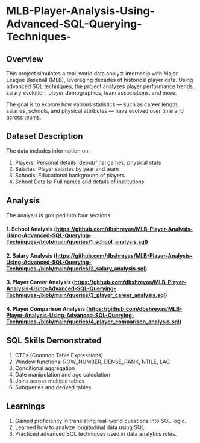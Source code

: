 # MLB-Player-Analysis-Using-Advanced-SQL-Querying-Techniques-

## Overview
This project simulates a real-world data analyst internship with Major League Baseball (MLB), leveraging decades of historical player data. Using advanced SQL techniques, the project analyzes player performance trends, salary evolution, player demographics, team associations, and more.

The goal is to explore how various statistics — such as career length, salaries, schools, and physical attributes — have evolved over time and across teams.

## Dataset Description
The data includes information on:

1. Players: Personal details, debut/final games, physical stats
2. Salaries: Player salaries by year and team
3. Schools: Educational background of players
4. School Details: Full names and details of institutions

## Analysis

The analysis is grouped into four sections:

#### 1. School Analysis (https://github.com/dbshreyas/MLB-Player-Analysis-Using-Advanced-SQL-Querying-Techniques-/blob/main/queries/1_school_analysis.sql)

#### 2. Salary Analysis (https://github.com/dbshreyas/MLB-Player-Analysis-Using-Advanced-SQL-Querying-Techniques-/blob/main/queries/2_salary_analysis.sql)

#### 3. Player Career Analysis (https://github.com/dbshreyas/MLB-Player-Analysis-Using-Advanced-SQL-Querying-Techniques-/blob/main/queries/3_player_career_analysis.sql)

#### 4. Player Comparison Analysis (https://github.com/dbshreyas/MLB-Player-Analysis-Using-Advanced-SQL-Querying-Techniques-/blob/main/queries/4_player_comparison_analysis.sql)

## SQL Skills Demonstrated

1. CTEs (Common Table Expressions)
2. Window functions: ROW_NUMBER, DENSE_RANK, NTILE, LAG
3. Conditional aggregation
4. Date manipulation and age calculation
5. Joins across multiple tables
6. Subqueries and derived tables

## Learnings

1. Gained proficiency in translating real-world questions into SQL logic.
2. Learned how to analyze longitudinal data using SQL.
3. Practiced advanced SQL techniques used in data analytics roles.




